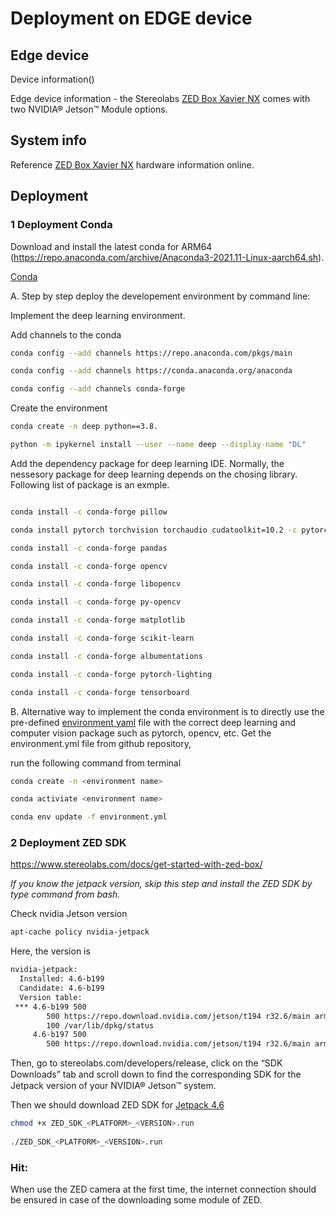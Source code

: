 # Deployment on EDGE device

## Edge device

Device information()


Edge device information - the Stereolabs [ZED Box Xavier NX](https://www.stereolabs.com/zed-box/) comes with two NVIDIA® Jetson™ Module options. 


## System info

Reference [ZED Box Xavier NX](https://www.stereolabs.com/zed-box/) hardware information online.


## Deployment 

### 1 Deployment Conda 

Download and install the latest conda for ARM64 (https://repo.anaconda.com/archive/Anaconda3-2021.11-Linux-aarch64.sh).

[Conda](https://docs.conda.io/projects/conda/en/latest/user-guide/install/linux.html)

A. Step by step deploy the developement environment by command line:

Implement the deep learning environment.

Add channels to the conda
```sh
conda config --add channels https://repo.anaconda.com/pkgs/main

conda config --add channels https://conda.anaconda.org/anaconda

conda config --add channels conda-forge

```

Create the environment
```sh
conda create -n deep python==3.8.

python -m ipykernel install --user --name deep --display-name "DL"
```

Add the dependency package for deep learning IDE. Normally, the nessesory package for deep learning depends on the chosing library. Following list of package is an exmple.


```sh

conda install -c conda-forge pillow

conda install pytorch torchvision torchaudio cudatoolkit=10.2 -c pytorch

conda install -c conda-forge pandas

conda install -c conda-forge opencv

conda install -c conda-forge libopencv

conda install -c conda-forge py-opencv

conda install -c conda-forge matplotlib

conda install -c conda-forge scikit-learn

conda install -c conda-forge albumentations

conda install -c conda-forge pytorch-lighting

conda install -c conda-forge tensorboard
```

B. Alternative way to implement the conda environment is to directly use the pre-defined [environment yaml](/environment.yml) file with the correct deep learning and computer vision package such as pytorch, opencv, etc. 
Get the environment.yml file from github repository,

run the following command from terminal
```sh
conda create -n <environment name>

conda activiate <environment name>

conda env update -f environment.yml    
```


### 2 Deployment ZED SDK

https://www.stereolabs.com/docs/get-started-with-zed-box/

*If you know the jetpack version, skip this step and install the ZED SDK by type command from bash.*

Check nvidia Jetson version

```sh
apt-cache policy nvidia-jetpack
```

Here, the version is 

```sh
nvidia-jetpack:
  Installed: 4.6-b199
  Candidate: 4.6-b199
  Version table:
 *** 4.6-b199 500
        500 https://repo.download.nvidia.com/jetson/t194 r32.6/main arm64 Packages
        100 /var/lib/dpkg/status
     4.6-b197 500
        500 https://repo.download.nvidia.com/jetson/t194 r32.6/main arm64 Packages

```


Then, go to stereolabs.com/developers/release, click on the “SDK Downloads” tab and scroll down to ﬁnd the corresponding SDK for the Jetpack version of your NVIDIA® Jetson™ system.

Then we should download ZED SDK for [Jetpack 4.6](https://download.stereolabs.com/zedsdk/3.6/jp46/jetsons)

```sh
chmod +x ZED_SDK_<PLATFORM>_<VERSION>.run
    
./ZED_SDK_<PLATFORM>_<VERSION>.run
```

### Hit:
  When use the ZED camera at the first time, the internet connection should be ensured in case of the downloading some module of ZED.



